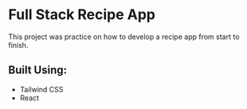 # Full Stack Recipe App

This project was practice on how to develop a recipe app from start to finish. 

## Built Using:

* Tailwind CSS
* React

